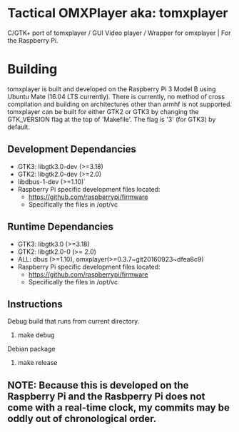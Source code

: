 # Tactical OMXPlayer aka: tomxplayer
C/GTK+ port of tomxplayer /  GUI Video player / Wrapper for omxplayer | For the Raspberry Pi.

# Building
tomxplayer is built and developed on the Raspberry Pi 3 Model B using Ubuntu Mate (16.04 LTS currently).
There is currently, no method of cross compilation and building on architectures other than armhf is not supported.
tomxplayer can be built for either GTK2 or GTK3 by changing the GTK_VERSION flag at the top of 'Makefile'. The
flag is '3' (for GTK3) by default.

## Development Dependancies
* GTK3: libgtk3.0-dev (>=3.18)
* GTK2: libgtk2.0-dev (>=2.0)
* libdbus-1-dev (>=1.10)`
* Raspberry Pi specific development files located:
	* https://github.com/raspberrypi/firmware
	* Specifically the files in /opt/vc

## Runtime Dependancies
* GTK3: libgtk3.0 (>=3.18)
* GTK2: libgtk2.0-0 (>= 2.0)
* ALL: dbus (>=1.10), omxplayer(>=0.3.7~git20160923~dfea8c9)
* Raspberry Pi specific development files located:
	* https://github.com/raspberrypi/firmware
	* Specifically the files in /opt/vc

## Instructions
Debug build that runs from current directory.
1. make debug

Debian package
1. make release


## NOTE: Because this is developed on the Raspberry Pi and the Rasbperry Pi does not come with a real-time clock, my commits may be oddly out of chronological order.
